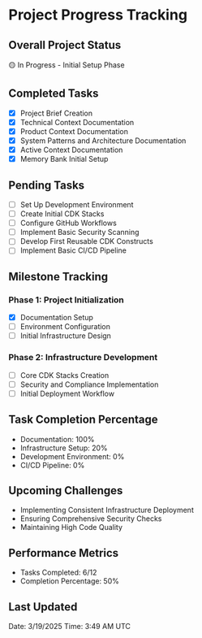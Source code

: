 # Project Progress Tracking

## Overall Project Status
🟡 In Progress - Initial Setup Phase

## Completed Tasks
- [x] Project Brief Creation
- [x] Technical Context Documentation
- [x] Product Context Documentation
- [x] System Patterns and Architecture Documentation
- [x] Active Context Documentation
- [x] Memory Bank Initial Setup

## Pending Tasks
- [ ] Set Up Development Environment
- [ ] Create Initial CDK Stacks
- [ ] Configure GitHub Workflows
- [ ] Implement Basic Security Scanning
- [ ] Develop First Reusable CDK Constructs
- [ ] Implement Basic CI/CD Pipeline

## Milestone Tracking
### Phase 1: Project Initialization
- [x] Documentation Setup
- [ ] Environment Configuration
- [ ] Initial Infrastructure Design

### Phase 2: Infrastructure Development
- [ ] Core CDK Stacks Creation
- [ ] Security and Compliance Implementation
- [ ] Initial Deployment Workflow

## Task Completion Percentage
- Documentation: 100%
- Infrastructure Setup: 20%
- Development Environment: 0%
- CI/CD Pipeline: 0%

## Upcoming Challenges
- Implementing Consistent Infrastructure Deployment
- Ensuring Comprehensive Security Checks
- Maintaining High Code Quality

## Performance Metrics
- Tasks Completed: 6/12
- Completion Percentage: 50%

## Last Updated
Date: 3/19/2025
Time: 3:49 AM UTC
